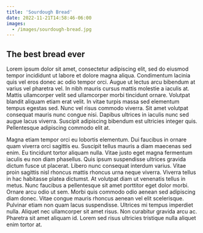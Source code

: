 ```yaml
---
title: 'Sourdough Bread'
date: 2022-11-21T14:58:46-06:00
images:
  - /images/sourdough-bread.jpg
---
```


## The best bread ever

Lorem ipsum dolor sit amet, consectetur adipiscing elit, sed do eiusmod tempor incididunt ut labore et dolore magna aliqua. Condimentum lacinia quis vel eros donec ac odio tempor orci. Augue ut lectus arcu bibendum at varius vel pharetra vel. In nibh mauris cursus mattis molestie a iaculis at. Mattis ullamcorper velit sed ullamcorper morbi tincidunt ornare. Volutpat blandit aliquam etiam erat velit. In vitae turpis massa sed elementum tempus egestas sed. Nunc vel risus commodo viverra. Sit amet volutpat consequat mauris nunc congue nisi. Dapibus ultrices in iaculis nunc sed augue lacus viverra. Suscipit adipiscing bibendum est ultricies integer quis. Pellentesque adipiscing commodo elit at.

Magna etiam tempor orci eu lobortis elementum. Dui faucibus in ornare quam viverra orci sagittis eu. Suscipit tellus mauris a diam maecenas sed enim. Eu tincidunt tortor aliquam nulla. Vitae justo eget magna fermentum iaculis eu non diam phasellus. Quis ipsum suspendisse ultrices gravida dictum fusce ut placerat. Libero nunc consequat interdum varius. Vitae proin sagittis nisl rhoncus mattis rhoncus urna neque viverra. Viverra tellus in hac habitasse platea dictumst. At volutpat diam ut venenatis tellus in metus. Nunc faucibus a pellentesque sit amet porttitor eget dolor morbi. Ornare arcu odio ut sem. Morbi quis commodo odio aenean sed adipiscing diam donec. Vitae congue mauris rhoncus aenean vel elit scelerisque. Pulvinar etiam non quam lacus suspendisse. Ultrices mi tempus imperdiet nulla. Aliquet nec ullamcorper sit amet risus. Non curabitur gravida arcu ac. Pharetra sit amet aliquam id. Lorem sed risus ultricies tristique nulla aliquet enim tortor at.
